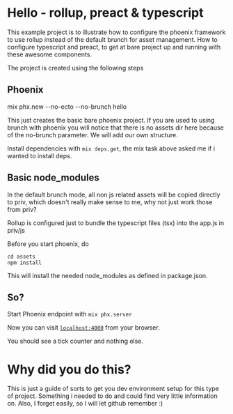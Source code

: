 # Hello - rollup, preact & typescript

This example project is to illustrate how to configure the phoenix framework
to use rollup instead of the default brunch for asset management. How to
configure typescript and preact, to get at bare project up and running with
these awesome components.

The project is created using the following steps

## Phoenix

mix phx.new --no-ecto --no-brunch hello

This just creates the basic bare phoenix project. If you are used to using brunch with phoenix
you will notice that there is no assets dir here because of the no-brunch parameter. We will
add our own structure.

Install dependencies with `mix deps.get`, the mix task above asked me
if i wanted to install deps.

## Basic node_modules

In the default brunch mode, all non js related assets will be copied
directly to priv, which doesn't really make sense to me, why not just work
those from priv?

Rollup is configured just to bundle the typescript files (tsx) into
the app.js in priv/js

Before you start phoenix, do

```
cd assets
npm install
```

This will install the needed node_modules as defined in package.json.

## So?

Start Phoenix endpoint with `mix phx.server`

Now you can visit [`localhost:4000`](http://localhost:4000) from your browser.

You should see a tick counter and nothing else.

# Why did you do this?

This is just a guide of sorts to get you dev environment setup for
this type of project. Something i needed to do and could find very
little information on. Also, I forget easily, so I will let github
remember :)
